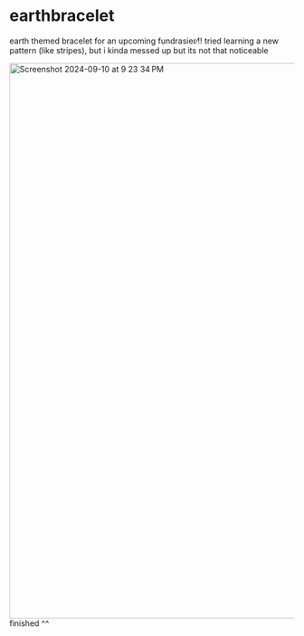 # earthbracelet

earth themed bracelet for an upcoming fundrasier⁄!! tried learning a new pattern (like stripes), but i kinda messed up but its not that noticeable

<img width="982" alt="Screenshot 2024-09-10 at 9 23 34 PM" src="https://github.com/user-attachments/assets/8b3d9aa1-d724-498d-b253-6b1b26b100c4">
finished ^^
